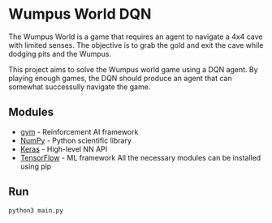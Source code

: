 # Wumpus World DQN
The Wumpus World is a game that requires an agent to navigate a 4x4 cave with limited senses. The objective is to grab the gold and exit the cave while dodging pits and the Wumpus.

This project aims to solve the Wumpus world game using a DQN agent. By playing enough games, the DQN should produce an agent that can somewhat successully navigate the game.

## Modules
* [gym](https://github.com/openai/gym) - Reinforcement AI framework
* [NumPy](https://github.com/numpy/numpy) - Python scientific library
* [Keras](https://github.com/keras-team/keras) - High-level NN API
* [TensorFlow](https://github.com/tensorflow/tensorflow) - ML framework
All the necessary modules can be installed using pip

## Run
```console
python3 main.py
```
